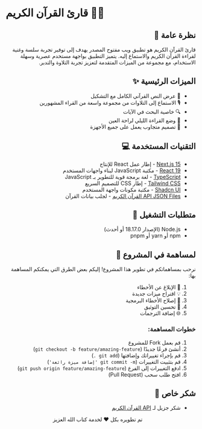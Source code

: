 # قارئ القرآن الكريم 📖🕌

<div dir="rtl" style="text-align:right">

## نظرة عامة 🌟

قارئ القرآن الكريم هو تطبيق ويب مفتوح المصدر يهدف إلى توفير تجربة سلسة وغنية لقراءة القرآن الكريم والاستماع إليه. يتميز التطبيق بواجهة مستخدم عصرية وسهلة الاستخدام، مع مجموعة من الميزات المتقدمة لتعزيز تجربة التلاوة والتدبر.

## الميزات الرئيسية ✨

- 📖 عرض النص القرآني الكامل مع التشكيل
- 🎙️ الاستماع إلى التلاوات من مجموعة واسعة من القراء المشهورين
- 🔍 خاصية البحث في الآيات
- 🌙 وضع القراءة الليلي لراحة العين
- 📱 تصميم متجاوب يعمل على جميع الأجهزة

## التقنيات المستخدمة 💻

- [Next.js 15](https://nextjs.org/) - إطار عمل React للإنتاج
- [React 19](https://reactjs.org/) - مكتبة JavaScript لبناء واجهات المستخدم
- [TypeScript](https://www.typescriptlang.org/) - لغة برمجة قوية للتطوير بـ JavaScript
- [Tailwind CSS](https://tailwindcss.com/) - إطار CSS للتصميم السريع
- [Shadcn UI](https://ui.shadcn.com/) - مكتبة مكونات واجهة المستخدم
- [API JSON Files القرآن الكريم]() - لجلب بيانات القرآن 

## متطلبات التشغيل 🚀

- Node.js (الإصدار 18.17.0 أو أحدث)
- npm أو yarn أو pnpm

## لمساهمة في المشروع 🤝

نرحب بمساهماتكم في تطوير هذا المشروع! إليكم بعض الطرق التي يمكنكم المساهمة بها:

1. 🐛 الإبلاغ عن الأخطاء
2. 💡 اقتراح ميزات جديدة
3. 🔧 إصلاح الأخطاء البرمجية
4. 📝 تحسين التوثيق
5. 🌐 إضافة الترجمات

### خطوات المساهمة:

1. قم بعمل Fork للمشروع
2. أنشئ فرعًا جديدًا (`git checkout -b feature/amazing-feature`)
3. قم بإجراء تغييراتك وإضافتها (`git add .`)
4. قم بتثبيت التغييرات (`git commit -m 'إضافة ميزة رائعة'`)
5. ادفع التغييرات إلى الفرع (`git push origin feature/amazing-feature`)
6. افتح طلب سحب (Pull Request)

## شكر خاص 🙏

- شكر جزيل لـ [API القرآن الكريم](https://alquran.cloud/api)


    <div align="center">
    تم تطويره بكل ❤️ لخدمة كتاب الله العزيز
    </div>
</div>